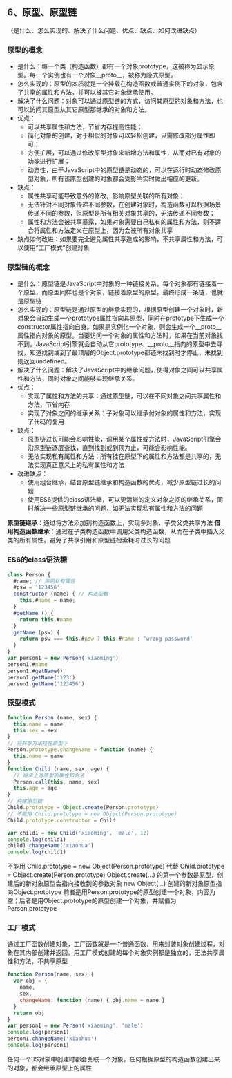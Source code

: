 ## 6、原型、原型链

（是什么、怎么实现的、解决了什么问题、优点、缺点、如何改进缺点）

### 原型的概念

- 是什么：每一个类（构造函数）都有一个对象prototype，这被称为显示原型。每一个实例也有一个对象__proto__，被称为隐式原型。
- 怎么实现的：原型的本质就是一个挂载在构造函数或普通实例下的对象，包含了共享的属性和方法，并可以被其它对象继承使用。
- 解决了什么问题：对象可以通过原型链的方式，访问其原型的对象和方法，也可以访问其原型从其它原型那继承的对象和方法。
- 优点：
  - 可以共享属性和方法，节省内存提高性能；
  - 简化对象的创建，对于相似的对象可以轻松创建，只需修改部分属性即可；
  - 方便扩展，可以通过修改原型对象来新增方法和属性，从而对已有对象的功能进行扩展；
  - 动态性，由于JavaScript中的原型链是动态的，可以在运行时动态修改原型对象，所有该原型创建的对象都会受影响实时做出相应的更新。
- 缺点：
  - 属性共享可能导致意外的修改，影响原型关联的所有对象；
  - 无法针对不同对象传递不同参数，在创建对象时，构造函数可以根据场景传递不同的参数，但原型是所有相关对象共享的，无法传递不同参数；
  - 属性和方法会被共享暴露，如果对象需要自己私有的属性和方法，则不适合将属性和方法定义在原型上，因为会被所有对象共享
- 缺点如何改进：如果要完全避免属性共享造成的影响，不共享属性和方法，可以使用“工厂模式”创建对象

### 原型链的概念

- 是什么：原型链是JavaScript中对象的一种链接关系，每个对象都有链接着一个原型，而原型同样也是个对象，链接着原型的原型，最终形成一条链，也就是原型链
- 怎么实现的：原型链是通过原型的继承实现的，根据原型创建一个对象时，新对象会自动生成一个prototype属性指向其原型，同时在prototype下生成一个constructor属性指向自身。如果是实例化一个对象，则会生成一个__proto__属性指向对象的原型。当要访问一个对象的属性和方法时，如果在当前对象找不到，JavaScript引擎就会自动从它prototype、__proto__指向的原型中去寻找，知道找到或到了最顶层的Object.prototype都还未找到时才停止，未找到则返回undefined。
- 解决了什么问题：解决了JavaScript中的继承问题，使得对象之间可以共享属性和方法，同时对象之间能够实现继承关系。
- 优点：
  - 实现了属性和方法的共享：通过原型链，可以在不同对象之间共享属性和方法，节省内存
  - 实现了对象之间的继承关系：子对象可以继承付对象的属性和方法，实现了代码的复用
- 缺点：
  - 原型链过长可能会影响性能，调用某个属性或方法时，JavaScript引擎会沿原型链逐层查找，直到找到或到顶为止，可能会影响性能。
  - 无法实现私有属性和方法：所有挂在原型下的属性和方法都是共享的，无法实现真正意义上的私有属性和方法
- 改进缺点：
  - 使用组合继承，结合原型链继承和构造函数的优点，减少原型链过长的问题
  - 使用ES6提供的class语法糖，可以更清晰的定义对象之间的继承关系，同时解决一些原型链继承的问题，如无法实现私有属性和方法的问题

**原型链继承**：通过将方法添加到构造函数上，实现多对象、子类父类共享方法
**借用构造函数继承**：通过在子类构造函数中调用父类构造函数，从而在子类中插入父类的所有属性，避免了共享引用和原型链检索耗时过长的问题

### ES6的class语法糖

```JavaScript
class Person {
  #name; // 声明私有属性
  #psw = '123456';
  constructor (name) { // 构造函数
    this.#name = name;
  }
  #getName () {
    return this.#name
  }
  getName (psw) {
    return psw === this.#psw ? this.#name : 'wrong password'
  }
}
var person1 = new Person('xiaoming')
person1.#name
person1.#getName()
person1.getName('123')
person1.getName('123456')
```


### 原型模式

```JavaScript
function Person (name, sex) {
  this.name = name
  this.sex = sex
}
// 将共享方法挂在原型下
Person.prototype.changeName = function (name) {
  this.name = name
}
function Child (name, sex, age) {
  // 继承上游原型的属性和方法
  Person.call(this, name, sex)
  this.age = age
}
// 构建原型链
Child.prototype = Object.create(Person.prototype)
// 不能用 Child.prototype = new Object(Person.prototype)
Child.prototype.constructor = Child

var child1 = new Child('xiaoming', 'male', 12)
console.log(child1)
child1.changeName('xiaohua')
console.log(child1)
```

不能用 Child.prototype = new Object(Person.prototype) 代替 Child.prototype = Object.create(Person.prototype)
Object.create(...) 的第一个参数是原型，创建后的新对象原型会指向接收到的参数对象
new Object(...) 创建的新对象原型指向Object.prototype
前者是用Person.prototype的原型创建一个对象，内容为空；后者是用Object.prototype的原型创建一个对象，并赋值为Person.prototype

### 工厂模式

通过工厂函数创建对象，工厂函数就是一个普通函数，用来封装对象创建过程，对象在其内部创建并返回。用工厂模式创建的每个对象实例都是独立的，无法共享属性和方法，不共享原型

```JavaScript
function Person(name, sex) {
  var obj = {
    name,
    sex,
    changeName: function (name) { obj.name = name }
  }
  return obj
}
var person1 = new Person('xiaoming', 'male')
console.log(person1)
person1.changeName('xiaohua')
console.log(person1)
```





任何一个JS对象中创建时都会关联一个对象，任何根据原型的构造函数创建出来的对象，都会继承原型上的属性